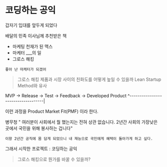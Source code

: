 # 코딩하는 공익

갑자기 입대를 앞두게 되었다

배달의 민족 이사님께 추천받은 책

- 마케팅 천재가 된 맥스
- 마케터 ___의 일
- 그로스 해킹

`좋아 난 마케터가 되겠어`

> 그로스 해킹
제품과 시장 사이의 친화도를 어떻게 높일 수 있을까
Lean Startup Method와 유사

MVP -> Release -> Test -> Feedback -> Developed Product
          ^-----------------------------------|

이런 과정을 Product Market Fit(PMF) 이라 한다.

병무청 " 여러분이 사회에서 뭘 했는지는 전혀 상관 없습니다.
2년간 사회의 가장낮은 곳에서 국민을 위해 봉사하는 겁니다"

`이왕 2년간 공직에 몸 담게 되었으니 내 재능으로 국민에게 혜택이 돌아가게 하고 싶다.`

그래서 시작한 프로젝트 : 코딩하는 공익
> 그로스 해킹으로 뭔가를 바꿀 수 있을까?

